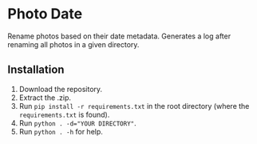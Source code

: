 # Photo Date

Rename photos based on their date metadata. Generates a log after renaming all photos in a given directory.

## Installation

1. Download the repository.
1. Extract the .zip.
1. Run `pip install -r requirements.txt` in the root directory (where the `requirements.txt` is found).
1. Run `python . -d="YOUR DIRECTORY"`.
1. Run `python . -h` for help.
